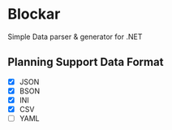 Blockar
=======

Simple Data parser &amp; generator for .NET

## Planning Support Data Format
* [x] JSON
* [x] BSON
* [x] INI
* [x] CSV
* [ ] YAML

